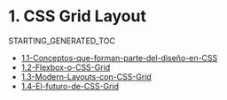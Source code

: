# 1. CSS Grid Layout
STARTING_GENERATED_TOC



[comment]:STARTING_GENERATED_TOC

* [1.1-Conceptos-que-forman-parte-del-diseño-en-CSS](<./content/1.1-Conceptos-que-forman-parte-del-diseño-en-CSS.md>)
* [1.2-Flexbox-o-CSS-Grid](<./content/1.2-Flexbox-o-CSS-Grid.md>)
* [1.3-Modern-Layouts-con-CSS-Grid](<./content/1.3-Modern-Layouts-con-CSS-Grid.md>)
* [1.4-El-futuro-de-CSS-Grid](<./content/1.4-El-futuro-de-CSS-Grid.md>)

[comment]:ENDING_GENERATED_TOC
